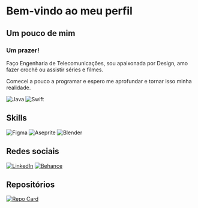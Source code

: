 
# Bem-vindo ao meu perfil


## Um pouco de mim
### Um prazer! 
Faço Engenharia de Telecomunicações, 
sou apaixonada por Design, 
amo fazer crochê ou assistir séries e filmes. 

Comecei a pouco a programar e espero me aprofundar e tornar isso minha realidade.



![Java](https://img.shields.io/badge/Java-000?style=for-the-badge&logo=openjdk&logoColor=FFFFFF) ![Swift](https://img.shields.io/badge/Swift-000?style=for-the-badge&logo=swift&logoColor=FFFFFF)


## Skills
![Figma](https://img.shields.io/badge/figma-000?style=for-the-badge&logo=figma&logoColor=FFFFFF) ![Aseprite](https://img.shields.io/badge/Aseprite-000?style=for-the-badge&logo=Aseprite&logoColor=#FFFFFF) ![Blender](https://img.shields.io/badge/blender-000?style=for-the-badge&logo=blender&logoColor=FFFFFF)


## Redes sociais
[![LinkedIn](https://img.shields.io/badge/LinkedIn-000?style=for-the-badge&logo=linkedin&logoColor=FFFFFF)](https://www.linkedin.com/in/iedasouza/) [![Behance](https://img.shields.io/badge/Behance-000?style=for-the-badge&logo=behance&logoColor=white)](https://www.behance.net/iedaxavier2) 

## Repositórios
[![Repo Card](https://github-readme-stats.vercel.app/api/pin/?username=Sunlower&repo=Boo&bg_color=000&theme=transparent&border_color=FFF&show_icons=true&icon_color=FFF&title_color=FFF&text_color=FFF)](https://github.com/Sunlower/Boo)
